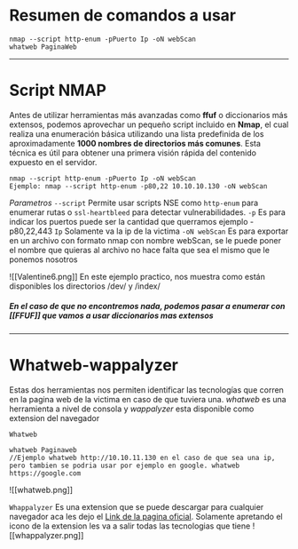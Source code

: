 
# Resumen de comandos a usar

```shell
nmap --script http-enum -pPuerto Ip -oN webScan
whatweb PaginaWeb
```

------

# Script NMAP

Antes de utilizar herramientas más avanzadas como **ffuf** o diccionarios más extensos, podemos aprovechar un pequeño script incluido en **Nmap**, el cual realiza una enumeración básica utilizando una lista predefinida de los aproximadamente **1000 nombres de directorios más comunes**. Esta técnica es útil para obtener una primera visión rápida del contenido expuesto en el servidor.

```shell
nmap --script http-enum -pPuerto Ip -oN webScan
Ejemplo: nmap --script http-enum -p80,22 10.10.10.130 -oN webScan
```

*Parametros*
	`--script` Permite usar scripts NSE como `http-enum` para enumerar rutas o `ssl-heartbleed` para detectar vulnerabilidades.
	`-p` Es para indicar los puertos puede ser la cantidad que querramos ejemplo -p80,22,443
	`Ip` Solamente va la ip de la victima
	`-oN webScan` Es para exportar en un archivo con formato nmap con nombre webScan, se le puede poner el nombre que quieras al archivo no hace falta que sea el mismo que le ponemos nosotros

![[Valentine6.png]]
En este ejemplo practico, nos muestra como están disponibles los directorios /dev/ y /index/
##### En el caso de que no encontremos nada, podemos pasar a enumerar con [[FFUF]] que vamos a usar diccionarios mas extensos

------

# Whatweb-wappalyzer
Estas dos herramientas nos permiten identificar las tecnologías que corren en la pagina web de la victima en caso de que tuviera una. 
*whatweb* es una herramienta a nivel de consola y *wappalyzer* esta disponible como extension del navegador

`Whatweb`
```shell
whatweb Paginaweb
//Ejemplo whatweb http://10.10.11.130 en el caso de que sea una ip, pero tambien se podria usar por ejemplo en google. whatweb https://google.com
```
![[whatweb.png]]

`Whappalyzer`
Es una extension que se puede descargar para cualquier navegador aca les dejo el [Link de la pagina oficial](https://www.wappalyzer.com/apps/).
Solamente apretando el icono de la extension les va a salir todas las tecnologias que tiene
![[whappalyzer.png]]